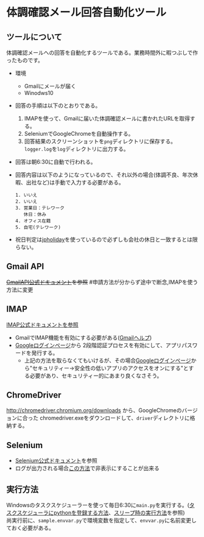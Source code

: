 # 体調確認メール回答自動化ツール
## ツールについて
体調確認メールへの回答を自動化するツールである。業務時間外に暇つぶしで作ったものです。
- 環境
    - Gmailにメールが届く
    - Winodws10
- 回答の手順は以下のとおりである。
    1. IMAPを使って、Gmailに届いた体調確認メールに書かれたURLを取得する。
    1. SeleniumでGoogleChromeを自動操作する。  
    1. 回答結果のスクリーンショットを`png`ディレクトリに保存する。  
        `logger.log`を`log`ディレクトリに出力する。

- 回答は朝6:30に自動で行われる。
- 回答内容は以下のようになっているので、それ以外の場合(体調不良、年次休暇、出社など)は手動で入力する必要がある。
    ```
    1. いいえ
    2. いいえ
    3. 営業日：テレワーク
       休日：休み
    4. オフィス在籍
    5. 自宅(テレワーク)
    ``` 

- 祝日判定は[jpholiday](https://pypi.org/project/jpholiday/)を使っているので必ずしも会社の休日と一致するとは限らない。

## Gmail API
~~[GmailAPI公式ドキュメント](https://developers.google.com/gmail/api/guides?hl=ja)を参照~~  #申請方法が分からず途中で断念,IMAPを使う方法に変更

## IMAP
[IMAP公式ドキュメントを参照](https://docs.python.org/ja/3/library/imaplib.html)  
- GmailでIMAP機能を有効にする必要がある([Gmailヘルプ](https://support.google.com/mail/answer/7126229?hl=ja))  
- [Googleログインページ](https://myaccount.google.com/u/1/?tab=kk)から
2段階認証プロセスを有効にして、アプリパスワードを発行する。
    - 上記の方法を取らなくてもいけるが、その場合[Googleログインページ](https://myaccount.google.com/u/1/?tab=kk)から"セキュリティー→安全性の低いアプリのアクセスをオンにする"とする必要があり、セキュリティー的にあまり良くなさそう。

## ChromeDriver
http://chromedriver.chromium.org/downloads
から、GoogleChromeのバージョンに合った
chromedriver.exeをダウンロードして、`driver`ディレクトリに格納する。

## Selenium
- [Selenium公式ドキュメント](https://kurozumi.github.io/selenium-python/locating-elements.html)を参照  
- ログが出力される場合[この方法](https://stackoverflow.com/questions/47755571/how-i-can-hide-chromedriver-log-on-console-through-selenium-p)で非表示にすることが出来る

## 実行方法
Windowsのタスクスケジューラーを使って毎日6:30に`main.py`を実行する。([タスクスケジューラにpythonを登録する方法](https://qiita.com/__init__/items/95ac1d45858b8b24a59c)、[スリープ時の実行方法](https://faq.nec-lavie.jp/qasearch/1007/app/servlet/relatedqa?QID=020406)を参照)  
尚実行前に、`sample.envvar.py`で環境変数を指定して、`envvar.py`に名前変更しておく必要がある。
